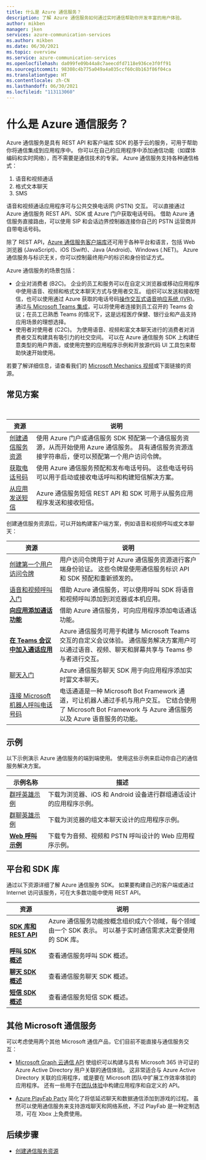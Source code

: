 ```yaml
---
title: 什么是 Azure 通信服务？
description: 了解 Azure 通信服务如何通过实时通信帮助你开发丰富的用户体验。
author: mikben
manager: jken
services: azure-communication-services
ms.author: mikben
ms.date: 06/30/2021
ms.topic: overview
ms.service: azure-communication-services
ms.openlocfilehash: da099fe09b44a8c7aeecdfd7118e936ce3f0ff91
ms.sourcegitcommit: 98308c4b775a049a4a035ccf60c8b163f86f04ca
ms.translationtype: HT
ms.contentlocale: zh-CN
ms.lasthandoff: 06/30/2021
ms.locfileid: "113113060"
---
```

# <a name="what-is-azure-communication-services"></a>什么是 Azure 通信服务？

Azure 通信服务是具有 REST API 和客户端库 SDK 的基于云的服务，可用于帮助你将通信集成到应用程序中。 你可以在自己的应用程序中添加通信功能（如媒体编码和实时网络），而不需要是通信技术的专家。 Azure 通信服务支持各种通信格式：

1. 语音和视频通话
1. 格式文本聊天
1. SMS

语音和视频通话应用程序可与公共交换电话网 (PSTN) 交互。 可以直接通过 Azure 通信服务 REST API、SDK 或 Azure 门户获取电话号码。 借助 Azure 通信服务直接路由，可以使用 SIP 和会话边界控制器连接你自己的 PSTN 运营商并自带电话号码。

除了 REST API，[Azure 通信服务客户端库](./concepts/sdk-options.md)还可用于各种平台和语言，包括 Web 浏览器 (JavaScript)、iOS (Swift)、Java (Android)、Windows (.NET)。 Azure 通信服务与标识无关，你可以控制最终用户的标识和身份验证方式。

Azure 通信服务的场景包括：

- 企业对消费者 (B2C)。 企业的员工和服务可以在自定义浏览器或移动应用程序中使用语音、视频和格式文本聊天方式与使用者交互。 组织可以发送和接收短信，也可以使用通过 Azure 获取的电话号码[操作交互式语音响应系统 (IVR)](https://github.com/microsoft/botframework-telephony/blob/main/EnableTelephony.md)。 通过[与 Microsoft Teams 集成](./quickstarts/voice-video-calling/get-started-teams-interop.md)，可以将使用者连接到员工召开的 Teams 会议；在员工已熟悉 Teams 的情况下，这是远程医疗保健、银行业和产品支持应用场景的理想选择。
- 使用者对使用者 (C2C)。 为使用语音、视频和富文本聊天进行的消费者对消费者交互构建具有吸引力的社交空间。 可以在 Azure 通信服务 SDK 上构建任意类型的用户界面，或使用完整的应用程序示例和开放源代码 UI 工具包来帮助快速开始使用。

若要了解详细信息，请查看我们的 [Microsoft Mechanics 视频](https://www.youtube.com/watch?v=apBX7ASurgM)或下面链接的资源。

## <a name="common-scenarios"></a>常见方案

<br>

| 资源                               |说明                           |
|---                                    |---                                   |
|[创建通信服务资源](./quickstarts/create-communication-resource.md)|使用 Azure 门户或通信服务 SDK 预配第一个通信服务资源，从而开始使用 Azure 通信服务。 具有通信服务资源连接字符串后，便可以预配第一个用户访问令牌。|
|[获取电话号码](./quickstarts/telephony-sms/get-phone-number.md)|使用 Azure 通信服务预配和发布电话号码。 这些电话号码可以用于启动或接收电话呼叫和构建短信解决方案。|
|[从应用发送短信](./quickstarts/telephony-sms/send.md)| Azure 通信服务短信 REST API 和 SDK 可用于从服务应用程序发送和接收短信。|

创建通信服务资源后，可以开始构建客户端方案，例如语音和视频呼叫或文本聊天：

| 资源                               |说明                           |
|---                                    |---                                   |
|[创建第一个用户访问令牌](./quickstarts/access-tokens.md)|用户访问令牌用于对 Azure 通信服务资源进行客户端身份验证。 这些令牌是使用通信服务标识 API 和 SDK 预配和重新颁发的。|
|[语音和视频呼叫入门](./quickstarts/voice-video-calling/getting-started-with-calling.md)| 借助 Azure 通信服务，可以使用呼叫 SDK 将语音和视频呼叫添加到浏览器或本机应用。 |
|**[向应用添加通话功能](./quickstarts/voice-video-calling/pstn-call.md)**|借助 Azure 通信服务，可向应用程序添加电话通话功能。|
|**[在 Teams 会议中加入通话应用](./quickstarts/voice-video-calling/get-started-teams-interop.md)**|Azure 通信服务可用于构建与 Microsoft Teams 交互的自定义会议体验。 通信服务解决方案用户可以通过语音、视频、聊天和屏幕共享与 Teams 参与者进行交互。|
|[聊天入门](./quickstarts/chat/get-started.md)|Azure 通信服务聊天 SDK 用于向应用程序添加实时富文本聊天。|
|[连接 Microsoft 机器人呼叫电话号码](https://github.com/microsoft/botframework-telephony)|电话通道是一种 Microsoft Bot Framework 通道，可让机器人通过手机与用户交互。 它结合使用了 Microsoft Bot Framework 与 Azure 通信服务以及 Azure 语音服务的功能。  |


## <a name="samples"></a>示例

以下示例演示 Azure 通信服务的端到端使用。 使用这些示例来启动你自己的通信服务解决方案。
<br>

| 示例名称                               | 描述                           |
|---                                    |---                                   |
|[群呼英雄示例](./samples/calling-hero-sample.md)| 下载为浏览器、iOS 和 Android 设备进行群组通话设计的应用程序示例。 |
|[群聊英雄示例](./samples/chat-hero-sample.md)| 下载为浏览器的组文本聊天设计的应用程序示例。 |
|**[Web 呼叫示例](./samples/web-calling-sample.md)**| 下载专为音频、视频和 PSTN 呼叫设计的 Web 应用程序示例。 |


## <a name="platforms-and-sdk-libraries"></a>平台和 SDK 库

通过以下资源详细了解 Azure 通信服务 SDK。 如果要构建自己的客户端或通过 Internet 访问该服务，可在大多数功能中使用 REST API。

| 资源                               | 说明                           |
|---                                    |---                                   |
|**[SDK 库和 REST API](./concepts/sdk-options.md)**|Azure 通信服务功能按概念组织成六个领域，每个领域由一个 SDK 表示。 可以基于实时通信需求决定要使用的 SDK 库。|
|**[呼叫 SDK 概述](./concepts/voice-video-calling/calling-sdk-features.md)**|查看通信服务呼叫 SDK 概述。|
|**[聊天 SDK 概述](./concepts/chat/sdk-features.md)**|查看通信服务聊天 SDK 概述。|
|**[短信 SDK 概述](./concepts/telephony-sms/sdk-features.md)**|查看通信服务短信 SDK 概述。|

## <a name="other-microsoft-communication-services"></a>其他 Microsoft 通信服务

可以考虑使用两个其他 Microsoft 通信产品，它们目前不能直接与通信服务交互：

 - [Microsoft Graph 云通信 API](/graph/cloud-communications-concept-overview) 使组织可以构建与具有 Microsoft 365 许可证的 Azure Active Directory 用户关联的通信体验。 这非常适合与 Azure Active Directory 关联的应用程序，或是要在 Microsoft 团队中扩展工作效率体验的应用程序。 还有一些用于在[团队体验](/microsoftteams/platform/?preserve-view=true&view=msteams-client-js-latest)中构建应用程序和自定义的 API。

 - [Azure PlayFab Party](/gaming/playfab/features/multiplayer/networking/) 简化了将低延迟聊天和数据通信添加到游戏的过程。 虽然可以使用通信服务来支持游戏聊天和网络系统，不过 PlayFab 是一种定制选项，可在 Xbox 上免费使用。


## <a name="next-steps"></a>后续步骤

 - [创建通信服务资源](./quickstarts/create-communication-resource.md)
